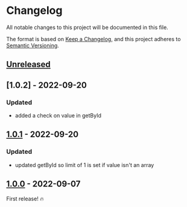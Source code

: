 # Changelog

All notable changes to this project will be documented in this file.

The format is based on [Keep a Changelog](https://keepachangelog.com/en/1.0.0/),
and this project adheres to [Semantic Versioning](https://semver.org/spec/v2.0.0.html).

## [Unreleased]

## [1.0.2] - 2022-09-20

### Updated

- added a check on value in getById

## [1.0.1] - 2022-09-20

### Updated

- updated getById so limit of 1 is set if value isn't an array

## [1.0.0] - 2022-09-07

First release! :fire:

[unreleased]: https://github.com/jahidulpabelislam/orm/compare/v1.0.2...HEAD
[1.0.1]: https://github.com/jahidulpabelislam/orm/compare/v1.0.1...v1.0.2
[1.0.1]: https://github.com/jahidulpabelislam/orm/compare/v1.0.0...v1.0.1
[1.0.0]: https://github.com/jahidulpabelislam/orm/releases/tag/v1.0.0
